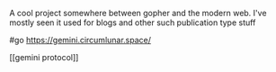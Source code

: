 A cool project somewhere between gopher and the modern web. I've mostly seen it used for blogs and other such publication type stuff

#go https://gemini.circumlunar.space/

 [[gemini protocol]]